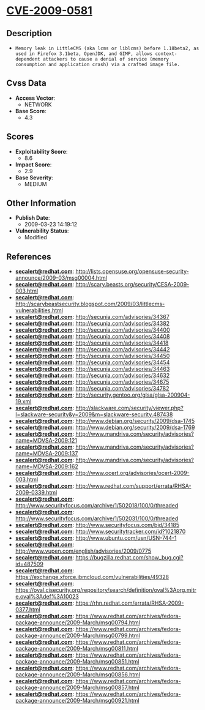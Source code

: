 
# [CVE-2009-0581](http://lists.opensuse.org/opensuse-security-announce/2009-03/msg00004.html)

## Description

- `Memory leak in LittleCMS (aka lcms or liblcms) before 1.18beta2, as used in Firefox 3.1beta, OpenJDK, and GIMP, allows context-dependent attackers to cause a denial of service (memory consumption and application crash) via a crafted image file.`

## Cvss Data

- **Access Vector**:
  - NETWORK
- **Base Score**:
  - 4.3

## Scores

- **Exploitability Score**:
  - 8.6
- **Impact Score**:
  - 2.9
- **Base Severity**:
  - MEDIUM

## Other Information

- **Publish Date**:
  - 2009-03-23 14:19:12
- **Vulnerability Status**:
  - Modified

## References

- **secalert@redhat.com**: http://lists.opensuse.org/opensuse-security-announce/2009-03/msg00004.html
- **secalert@redhat.com**: http://scary.beasts.org/security/CESA-2009-003.html
- **secalert@redhat.com**: http://scarybeastsecurity.blogspot.com/2009/03/littlecms-vulnerabilities.html
- **secalert@redhat.com**: http://secunia.com/advisories/34367
- **secalert@redhat.com**: http://secunia.com/advisories/34382
- **secalert@redhat.com**: http://secunia.com/advisories/34400
- **secalert@redhat.com**: http://secunia.com/advisories/34408
- **secalert@redhat.com**: http://secunia.com/advisories/34418
- **secalert@redhat.com**: http://secunia.com/advisories/34442
- **secalert@redhat.com**: http://secunia.com/advisories/34450
- **secalert@redhat.com**: http://secunia.com/advisories/34454
- **secalert@redhat.com**: http://secunia.com/advisories/34463
- **secalert@redhat.com**: http://secunia.com/advisories/34632
- **secalert@redhat.com**: http://secunia.com/advisories/34675
- **secalert@redhat.com**: http://secunia.com/advisories/34782
- **secalert@redhat.com**: http://security.gentoo.org/glsa/glsa-200904-19.xml
- **secalert@redhat.com**: http://slackware.com/security/viewer.php?l=slackware-security&y=2009&m=slackware-security.487438
- **secalert@redhat.com**: http://www.debian.org/security/2009/dsa-1745
- **secalert@redhat.com**: http://www.debian.org/security/2009/dsa-1769
- **secalert@redhat.com**: http://www.mandriva.com/security/advisories?name=MDVSA-2009:121
- **secalert@redhat.com**: http://www.mandriva.com/security/advisories?name=MDVSA-2009:137
- **secalert@redhat.com**: http://www.mandriva.com/security/advisories?name=MDVSA-2009:162
- **secalert@redhat.com**: http://www.ocert.org/advisories/ocert-2009-003.html
- **secalert@redhat.com**: http://www.redhat.com/support/errata/RHSA-2009-0339.html
- **secalert@redhat.com**: http://www.securityfocus.com/archive/1/502018/100/0/threaded
- **secalert@redhat.com**: http://www.securityfocus.com/archive/1/502031/100/0/threaded
- **secalert@redhat.com**: http://www.securityfocus.com/bid/34185
- **secalert@redhat.com**: http://www.securitytracker.com/id?1021870
- **secalert@redhat.com**: http://www.ubuntu.com/usn/USN-744-1
- **secalert@redhat.com**: http://www.vupen.com/english/advisories/2009/0775
- **secalert@redhat.com**: https://bugzilla.redhat.com/show_bug.cgi?id=487509
- **secalert@redhat.com**: https://exchange.xforce.ibmcloud.com/vulnerabilities/49328
- **secalert@redhat.com**: https://oval.cisecurity.org/repository/search/definition/oval%3Aorg.mitre.oval%3Adef%3A10023
- **secalert@redhat.com**: https://rhn.redhat.com/errata/RHSA-2009-0377.html
- **secalert@redhat.com**: https://www.redhat.com/archives/fedora-package-announce/2009-March/msg00794.html
- **secalert@redhat.com**: https://www.redhat.com/archives/fedora-package-announce/2009-March/msg00799.html
- **secalert@redhat.com**: https://www.redhat.com/archives/fedora-package-announce/2009-March/msg00811.html
- **secalert@redhat.com**: https://www.redhat.com/archives/fedora-package-announce/2009-March/msg00851.html
- **secalert@redhat.com**: https://www.redhat.com/archives/fedora-package-announce/2009-March/msg00856.html
- **secalert@redhat.com**: https://www.redhat.com/archives/fedora-package-announce/2009-March/msg00857.html
- **secalert@redhat.com**: https://www.redhat.com/archives/fedora-package-announce/2009-March/msg00921.html

